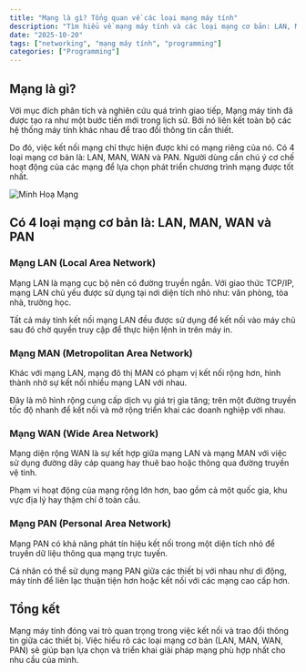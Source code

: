 ```yaml
---
title: "Mạng là gì? Tổng quan về các loại mạng máy tính"
description: "Tìm hiểu về mạng máy tính và các loại mạng cơ bản: LAN, MAN, WAN và PAN"
date: "2025-10-20"
tags: ["networking", "mạng máy tính", "programming"]
categories: ["Programming"]
---
```


## Mạng là gì?

Với mục đích phân tích và nghiên cứu quá trình giao tiếp, Mạng máy tính đã được tạo ra như một bước tiến mới trong lịch sử. Bởi nó liên kết toàn bộ các hệ thống máy tính khác nhau để trao đổi thông tin cần thiết.

Do đó, việc kết nối mạng chỉ thực hiện được khi có mạng riêng của nó. Có 4 loại mạng cơ bản là: LAN, MAN, WAN và PAN. Người dùng cần chú ý cơ chế hoạt động của các mạng để lựa chọn phát triển chương trình mạng được tốt nhất.

![Minh Hoạ Mạng](/images/mang.webp)

## Có 4 loại mạng cơ bản là: LAN, MAN, WAN và PAN

### Mạng LAN (Local Area Network)

Mạng LAN là mạng cục bộ nên có đường truyền ngắn. Với giao thức TCP/IP, mạng LAN chủ yếu được sử dụng tại nơi diện tích nhỏ như: văn phòng, tòa nhà, trường học.

Tất cả máy tính kết nối mạng LAN đều được sử dụng để kết nối vào máy chủ sau đó chờ quyền truy cập để thực hiện lệnh in trên máy in.

### Mạng MAN (Metropolitan Area Network)

Khác với mạng LAN, mạng đô thị MAN có phạm vị kết nối rộng hơn, hình thành nhờ sự kết nối nhiều mạng LAN với nhau.

Đây là mô hình rộng cung cấp dịch vụ giá trị gia tăng; trên một đường truyền tốc độ nhanh để kết nối và mở rộng triển khai các doanh nghiệp với nhau.

### Mạng WAN (Wide Area Network)

Mạng diện rộng WAN là sự kết hợp giữa mạng LAN và mạng MAN với việc sử dụng đường dây cáp quang hay thuê bao hoặc thông qua đường truyền vệ tinh.

Phạm vi hoạt động của mạng rộng lớn hơn, bao gồm cả một quốc gia, khu vực địa lý hay thậm chí ở toàn cầu.

### Mạng PAN (Personal Area Network)

Mạng PAN có khả năng phát tín hiệu kết nối trong một diện tích nhỏ để truyền dữ liệu thông qua mạng trực tuyến.

Cá nhân có thể sử dụng mạng PAN giữa các thiết bị với nhau như di động, máy tính để liên lạc thuận tiện hơn hoặc kết nối với các mạng cao cấp hơn.

## Tổng kết

Mạng máy tính đóng vai trò quan trọng trong việc kết nối và trao đổi thông tin giữa các thiết bị. Việc hiểu rõ các loại mạng cơ bản (LAN, MAN, WAN, PAN) sẽ giúp bạn lựa chọn và triển khai giải pháp mạng phù hợp nhất cho nhu cầu của mình.

